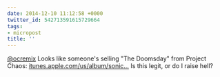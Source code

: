 ```yaml
---
date: 2014-12-10 11:12:58 +0000
twitter_id: 542713591615729664
tags:
- micropost
title: ''
---
```


[@ocremix](https://twitter.com/ocremix) Looks like someone's selling "The Doomsday" from Project Chaos: [itunes.apple.com/us/album/sonic…](https://itunes.apple.com/us/album/sonic-knuckles-doomsday-zone/id453298883) Is this legit, or do I raise hell?
